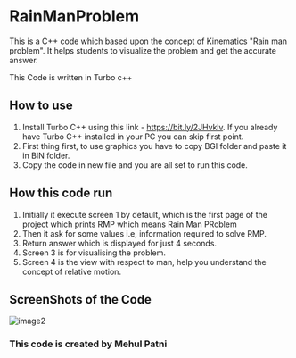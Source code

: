 # RainManProblem
This is a C++ code which based upon the concept of Kinematics "Rain man problem". It helps students to visualize the problem and get the accurate answer.

This Code is written in Turbo c++

## How to use

1. Install Turbo C++ using this link - https://bit.ly/2JHvklv. If you already have Turbo C++ installed in your PC you can skip first point.
2. First thing first, to use graphics you have to copy BGI folder and paste it in BIN folder.
3. Copy the code in new file and you are all set to run this code.

## How this code run

1. Initially it execute screen 1 by default, which is the first page of the project which prints RMP which means Rain Man PRoblem
2. Then it ask for some values i.e, information required to solve RMP.
3. Return answer which is displayed for just 4 seconds.
4. Screen 3 is for visualising the problem.
5. Screen 4 is the view with respect to man, help you understand the concept of relative motion.

## ScreenShots of the Code

![image2](https://user-images.githubusercontent.com/48055152/57830332-6b153b80-77cf-11e9-8e4c-46812817d743.png)



### This code is created by Mehul Patni 

